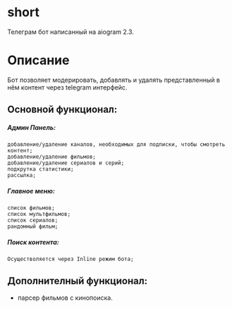 # short
Телеграм бот написанный на aiogram 2.3.
# Описание
Бот позволяет модерировать, добавлять и удалять представленный в нём контент через telegram интерфейс.
## Основной функционал:
##### Админ Панель:
    добавление/удаление каналов, необходимых для подписки, чтобы смотреть контент;
    добавление/удаление фильмов;
    добавление/удаление сериалов и серий;
    подкрутка статистики;
    рассылка;
##### Главное меню:
    список фильмов;
    список мультфильмов;
    список сериалов;
    рандомный фильм;
##### Поиск контента:
    Осуществоляется через Inline режим бота;
## Дополнителный функционал:
  - парсер фильмов с кинопоиска.

